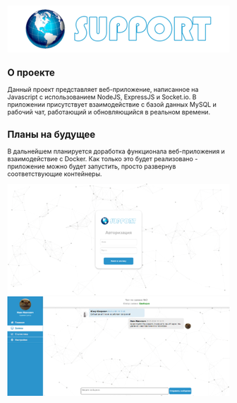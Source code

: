 ![Screen Shot](Screenshots/Logo.png)

## О проекте

Данный проект представляет веб-приложение, написанное на Javascript с использованием NodeJS, ExpressJS и Socket.io. 
В приложении присутствует взаимодействие с базой данных MySQL и рабочий чат, работающий и обновляющийся в реальном времени. 

## Планы на будущее 

В дальнейшем планируется доработка функционала веб-приложения и взаимодействие с Docker. Как только это будет реализовано - приложение можно будет запустить, просто развернув соответствующие контейнеры.

![Screen Shot](Screenshots/Screenshot_1.png)
![Screen Shot](Screenshots/Screenshot_2.png)
